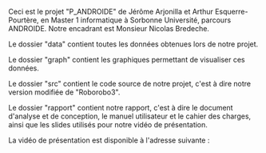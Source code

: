 Ceci est le projet "P_ANDROIDE" de Jérôme Arjonilla et Arthur Esquerre-Pourtère, en Master 1 informatique à Sorbonne Université, parcours ANDROIDE.
Notre encadrant est Monsieur Nicolas Bredeche.

Le dossier "data" contient toutes les données obtenues lors de notre projet.

Le dossier "graph" contient les graphiques permettant de visualiser ces données.

Le dossier "src" contient le code source de notre projet, c'est à dire notre version modifiée de "Roborobo3".

Le dossier "rapport" contient notre rapport, c'est à dire le document d'analyse et de conception, le manuel utilisateur et le cahier des charges, ainsi que les slides utilisés pour notre vidéo de présentation.

La vidéo de présentation est disponible à l'adresse suivante :